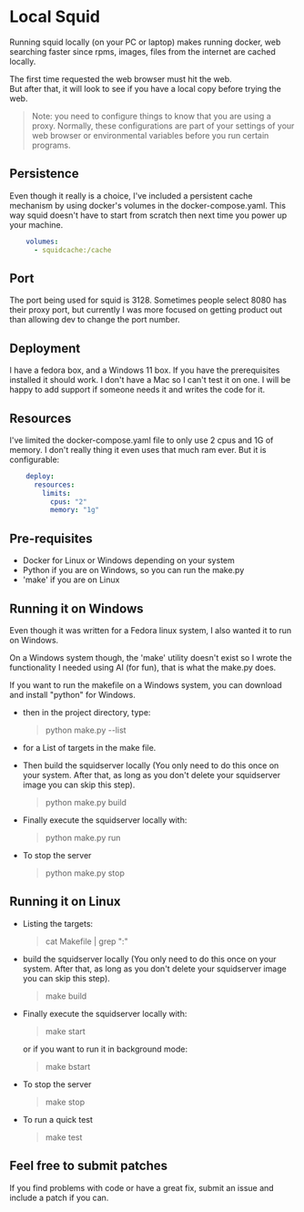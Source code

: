 # Local Squid

Running squid locally (on your PC or laptop)  makes running docker, web searching faster since rpms, images, files from the internet are cached locally.  

The first time requested the web browser must hit the web.  
But after that, it will look to see if you have 
a local copy before trying the web.  

> Note: you need to configure things to know that 
> you are using a proxy.  Normally, these configurations
> are part of your settings of your web browser or 
> environmental variables before you run certain 
> programs.

## Persistence

Even though it really is a choice, I've included a persistent
cache mechanism by using docker's volumes in the docker-compose.yaml. This way squid doesn't
have to start from scratch then next time you power up your machine.

```yaml
    volumes:
      - squidcache:/cache
```

## Port

The port being used for squid is 3128. Sometimes people select 8080 has their proxy port, but currently I was more focused on getting product out than allowing dev to change the port number.  

## Deployment

I have a fedora box, and a Windows 11 box.  If you have the prerequisites installed it should work.  I don't have a Mac so I can't test it on one.  I will be happy to add support if someone needs it and writes the code for it. 

## Resources

I've limited the docker-compose.yaml file to only use 2 cpus and 1G of memory.  I don't really thing it even uses that much ram ever.  But it is configurable:

```yaml
    deploy:
      resources:
        limits:
          cpus: "2"
          memory: "1g"      
```

## Pre-requisites

* Docker for Linux or Windows depending on your system
* Python if you are on Windows, so you can run the make.py 
* 'make' if you are on Linux

## Running it on Windows

Even though it was written for a Fedora linux system, 
I also wanted it to run on Windows.

On a Windows system though, 
the 'make' utility doesn't exist
so I wrote the functionality I needed 
using AI (for fun), that is what the make.py does. 

If you want to run the makefile on a Windows system, 
you can download and install "python" for Windows.

- then in the project directory, type:

    > python make.py --list 

- for a List of targets in the make file. 

- Then build the squidserver locally (You only need to do this once on your system.  After that, as long as you don't delete your squidserver image you can skip this step).

    > python make.py build 

- Finally execute the squidserver locally with: 

    > python make.py run 

- To stop the server

    > python make.py stop 

## Running it on Linux


- Listing the targets:

    > cat Makefile | grep ":"

- build the squidserver locally (You only need to do this once on your system.  After that, as long as you don't delete your squidserver image you can skip this step).

    > make build 

- Finally execute the squidserver locally with: 

    >  make start

    or if you want to run it in background mode:
    
    > make bstart

- To stop the server

    > make stop 

- To run a quick test

    > make test 



## Feel free to submit patches

If you find problems with code or have a great fix, submit an issue and include a patch if you can. 

